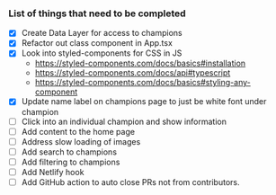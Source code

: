 ### List of things that need to be completed

- [x] Create Data Layer for access to champions
- [x] Refactor out class component in App.tsx
- [x] Look into styled-components for CSS in JS
    - https://styled-components.com/docs/basics#installation
    - https://styled-components.com/docs/api#typescript
    - https://styled-components.com/docs/basics#styling-any-component
- [x] Update name label on champions page to just be white font under champion
- [ ] Click into an individual champion and show information
- [ ] Add content to the home page
- [ ] Address slow loading of images
- [ ] Add search to champions
- [ ] Add filtering to champions
- [ ] Add Netlify hook
- [ ] Add GitHub action to auto close PRs not from contributors.